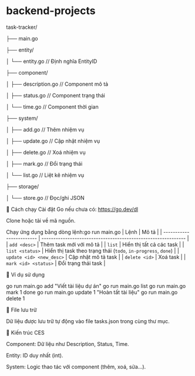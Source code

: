 # backend-projects
task-tracker/

├── main.go

├── entity/

│   └── entity.go         // Định nghĩa EntityID

├── component/

│   ├── description.go    // Component mô tả

│   ├── status.go         // Component trạng thái

│   └── time.go           // Component thời gian

├── system/

│   ├── add.go            // Thêm nhiệm vụ

│   ├── update.go         // Cập nhật nhiệm vụ

│   ├── delete.go         // Xoá nhiệm vụ

│   ├── mark.go           // Đổi trạng thái

│   └── list.go           // Liệt kê nhiệm vụ

├── storage/

│   └── store.go          // Đọc/ghi JSON

🚀 Cách chạy
Cài đặt Go nếu chưa có: https://go.dev/dl

Clone hoặc tải về mã nguồn.

Chạy ứng dụng bằng dòng lệnh:go run main.go <command>
| Lệnh                     | Mô tả                                                         |
| ------------------------ | ------------------------------------------------------------- |
| `add <desc>`             | Thêm task mới với mô tả                                       |
| `list`                   | Hiển thị tất cả các task                                      |
| `list <status>`          | Hiển thị task theo trạng thái (`todo`, `in-progress`, `done`) |
| `update <id> <new_desc>` | Cập nhật mô tả task                                           |
| `delete <id>`            | Xoá task                                                      |
| `mark <id> <status>`     | Đổi trạng thái task                                           |


🧪 Ví dụ sử dụng

go run main.go add "Viết tài liệu dự án"
go run main.go list
go run main.go mark 1 done
go run main.go update 1 "Hoàn tất tài liệu"
go run main.go delete 1

📝 File lưu trữ

Dữ liệu được lưu trữ tự động vào file tasks.json trong cùng thư mục.

📌 Kiến trúc CES

Component: Dữ liệu như Description, Status, Time.

Entity: ID duy nhất (int).

System: Logic thao tác với component (thêm, xoá, sửa…).
